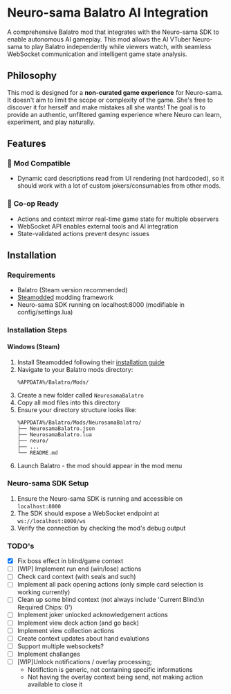 # Neuro-sama Balatro AI Integration

A comprehensive Balatro mod that integrates with the Neuro-sama SDK to enable autonomous AI gameplay. This mod allows the AI VTuber Neuro-sama to play Balatro independently while viewers watch, with seamless WebSocket communication and intelligent game state analysis.

## Philosophy

This mod is designed for a **non-curated game experience** for Neuro-sama. It doesn't aim to limit the scope or complexity of the game. She's free to discover it for herself and make mistakes all she wants! The goal is to provide an authentic, unfiltered gaming experience where Neuro can learn, experiment, and play naturally.

## Features

### 🔧 **Mod Compatible**
- Dynamic card descriptions read from UI rendering (not hardcoded), so it should work with a lot of custom jokers/consumables from other mods.

### 🤝 **Co-op Ready**
- Actions and context mirror real-time game state for multiple observers
- WebSocket API enables external tools and AI integration
- State-validated actions prevent desync issues

## Installation

### Requirements

- Balatro (Steam version recommended)
- [Steamodded](https://github.com/Steamopollys/Steamodded) modding framework
- Neuro-sama SDK running on localhost:8000 (modifiable in config/settings.lua)

### Installation Steps

#### Windows (Steam)
1. Install Steamodded following their [installation guide](https://github.com/Steamopollys/Steamodded#installation)
2. Navigate to your Balatro mods directory:
   ```
   %APPDATA%/Balatro/Mods/
   ```
3. Create a new folder called `NeurosamaBalatro`
4. Copy all mod files into this directory
5. Ensure your directory structure looks like:
   ```
   %APPDATA%/Balatro/Mods/NeurosamaBalatro/
   ├── NeurosamaBalatro.json
   ├── NeurosamaBalatro.lua
   ├── neuro/
   ├── ...
   └── README.md
   ```
6. Launch Balatro - the mod should appear in the mod menu

### Neuro-sama SDK Setup

1. Ensure the Neuro-sama SDK is running and accessible on `localhost:8000`
2. The SDK should expose a WebSocket endpoint at `ws://localhost:8000/ws`
3. Verify the connection by checking the mod's debug output



### TODO's
- [x] Fix boss effect in blind/game context
- [ ] [WIP] Implement run end (win/lose) actions
- [ ] Check card context (with seals and such)
- [ ] Implement all pack opening actions (only simple card selection is working currently)
- [ ] Clean up some blind context (not always include 'Current Blind:\n Required Chips: 0')
- [ ] Implement joker unlocked acknowledgement actions
- [ ] Implement view deck action (and go back)
- [ ] Implement view collection actions
- [ ] Create context updates about hand evalutions
- [ ] Support multiple websockets?
- [ ] Implement challanges
- [ ] [WIP]Unlock notifications / overlay processing;
   - Notifiction is generic, not containing specific informations
   - Not having the overlay context being send, not making action available to close it